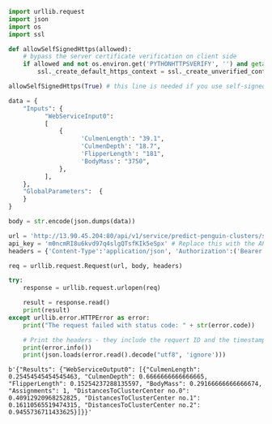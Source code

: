 ```python
import urllib.request
import json
import os
import ssl

def allowSelfSignedHttps(allowed):
    # bypass the server certificate verification on client side
    if allowed and not os.environ.get('PYTHONHTTPSVERIFY', '') and getattr(ssl, '_create_unverified_context', None):
        ssl._create_default_https_context = ssl._create_unverified_context

allowSelfSignedHttps(True) # this line is needed if you use self-signed certificate in your scoring service.

data = {
    "Inputs": {
          "WebServiceInput0":
          [
              {
                    'CulmenLength': "39.1",
                    'CulmenDepth': "18.7",
                    'FlipperLength': "181",
                    'BodyMass': "3750",
              },
          ],
    },
    "GlobalParameters":  {
    }
}

body = str.encode(json.dumps(data))

url = 'http://13.90.45.204:80/api/v1/service/predict-penguin-clusters/score'
api_key = 'm0ncmRI8u6kvd97q4slgQTsfKIk5eSpx' # Replace this with the API key for the web service
headers = {'Content-Type':'application/json', 'Authorization':('Bearer '+ api_key)}

req = urllib.request.Request(url, body, headers)

try:
    response = urllib.request.urlopen(req)

    result = response.read()
    print(result)
except urllib.error.HTTPError as error:
    print("The request failed with status code: " + str(error.code))

    # Print the headers - they include the requert ID and the timestamp, which are useful for debugging the failure
    print(error.info())
    print(json.loads(error.read().decode("utf8", 'ignore')))
```

    b'{"Results": {"WebServiceOutput0": [{"CulmenLength": 0.25454545454545463, "CulmenDepth": 0.6666666666666665, "FlipperLength": 0.15254237288135597, "BodyMass": 0.29166666666666674, "Assignments": 1, "DistancesToClusterCenter no.0": 0.40912920968252825, "DistancesToClusterCenter no.1": 0.16110565519474315, "DistancesToClusterCenter no.2": 0.9455736711433625}]}}'



```python

```
